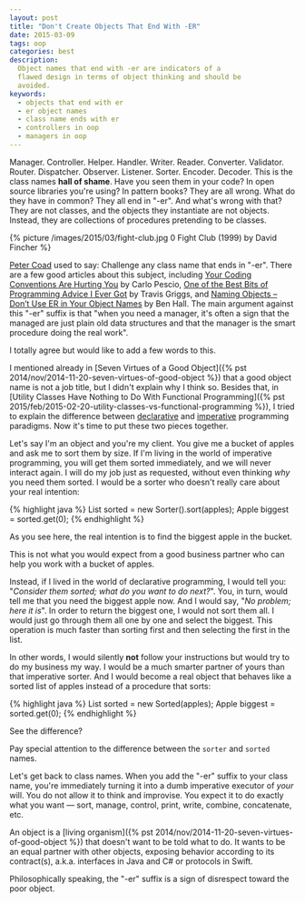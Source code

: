 ```yaml
---
layout: post
title: "Don't Create Objects That End With -ER"
date: 2015-03-09
tags: oop
categories: best
description:
  Object names that end with -er are indicators of a
  flawed design in terms of object thinking and should be
  avoided.
keywords:
  - objects that end with er
  - er object names
  - class name ends with er
  - controllers in oop
  - managers in oop
---
```


Manager. Controller. Helper. Handler. Writer. Reader. Converter. Validator.
Router. Dispatcher. Observer. Listener. Sorter. Encoder. Decoder.
This is the class names **hall of shame**. Have you seen them in your code?
In open source libraries you're using? In pattern books? They are all wrong.
What do they have in common? They all end in "-er". And what's wrong with that?
They are not classes, and the objects they instantiate are not objects.
Instead, they are collections of procedures pretending to be classes.

<!--more-->

{% picture /images/2015/03/fight-club.jpg 0 Fight Club (1999) by David Fincher %}

[Peter Coad](http://en.wikipedia.org/wiki/Peter_Coad)
used to say: Challenge any class name that ends in "-er". There
are a few good articles about this subject, including
[Your Coding Conventions Are Hurting You](http://www.carlopescio.com/2011/04/your-coding-conventions-are-hurting-you.html)
by Carlo Pescio,
[One of the Best Bits of Programming Advice I Ever Got](http://objology.blogspot.com/2011/09/one-of-best-bits-of-programming-advice.html)
by Travis Griggs,
and [Naming Objects – Don’t Use ER in Your Object Names](http://www.benhallbenhall.com/2013/01/naming-objects-er-object-names/)
by Ben Hall.
The main argument against this "-er" suffix is that "when you need a manager,
it's often a sign that the managed are just plain old data structures
and that the manager is the smart procedure doing the real work".

I totally agree but would like to add a few words to this.

I mentioned already in [Seven Virtues of a Good Object]({% pst 2014/nov/2014-11-20-seven-virtues-of-good-object %})
that a good object name is not a job title, but I didn't explain why I think so.
Besides that, in [Utility Classes Have Nothing to Do With Functional Programming]({% pst 2015/feb/2015-02-20-utility-classes-vs-functional-programming %}),
I tried to explain the difference between
[declarative](http://en.wikipedia.org/wiki/Declarative_programming) and
[imperative](http://en.wikipedia.org/wiki/Imperative_programming) programming paradigms.
Now it's time to put these two pieces together.

Let's say I'm an object and you're my client. You give me a bucket of apples
and ask me to sort them by size. If I'm living in the world of imperative programming,
you will get them sorted immediately, and we will never interact again.
I will do my job just as requested, without even thinking _why_ you need
them sorted. I would be a sorter who doesn't really care about your real intention:

{% highlight java %}
List<Apple> sorted = new Sorter().sort(apples);
Apple biggest = sorted.get(0);
{% endhighlight %}

As you see here, the real intention is to find the biggest apple in the bucket.

This is not what you would expect from a good business partner
who can help you work with a bucket of apples.

Instead, if I lived in the world of declarative programming, I would
tell you: "_Consider them sorted; what do you want to do next?_". You, in turn,
would tell me that you need the biggest apple now. And I would say,
"_No problem; here it is_". In order to return the biggest one, I would not
sort them all. I would just go through them all one by one and select the
biggest. This operation is much faster than sorting first and then selecting
the first in the list.

In other words, I would silently **not** follow your instructions but would
try to do my business my way. I would be a much smarter partner of yours
than that imperative sorter. And I would become a real object that behaves
like a sorted list of apples instead of a procedure that sorts:

{% highlight java %}
List<Apple> sorted = new Sorted(apples);
Apple biggest = sorted.get(0);
{% endhighlight %}

See the difference?

Pay special attention to the difference between the `sorter` and `sorted` names.

Let's get back to class names. When you add the "-er" suffix to your class name,
you're immediately turning it into a dumb imperative executor of _your_ will.
You do not allow it to think and improvise. You expect it to do exactly
what you want &mdash; sort, manage, control, print, write, combine, concatenate, etc.

An object is a [living organism]({% pst 2014/nov/2014-11-20-seven-virtues-of-good-object %})
that doesn't want to be told what to do. It wants to be an equal partner with
other objects, exposing behavior according to its contract(s), a.k.a.
interfaces in Java and C# or protocols in Swift.

Philosophically speaking, the "-er" suffix is a sign of disrespect toward the poor object.
